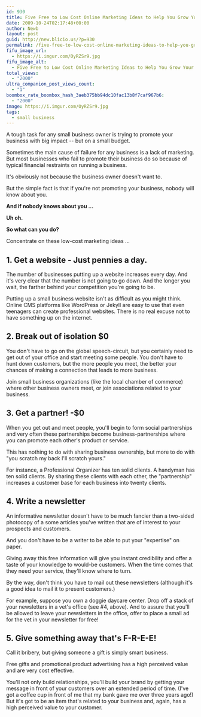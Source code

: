```yaml
---
id: 930
title: Five Free to Low Cost Online Marketing Ideas to Help You Grow Your Business
date: 2009-10-24T02:17:48+00:00
author: Newb
layout: post
guid: http://new.blicio.us/?p=930
permalink: /five-free-to-low-cost-online-marketing-ideas-to-help-you-grow-your-business/
fifu_image_url:
  - https://i.imgur.com/OyRZSr9.jpg
fifu_image_alt:
  - Five Free to Low Cost Online Marketing Ideas to Help You Grow Your Business
total_views:
  - "2000"
ultra_companion_post_views_count:
  - "1"
boombox_rate_boombox_hash_3aeb375bb94dc10fac13b8f7caf967b6:
  - "2000"
image: https://i.imgur.com/OyRZSr9.jpg
tags:
  - small business
---
```

A tough task for any small business owner is trying to promote your business with big impact -- but on a small budget.

Sometimes the main cause of failure for any business is a lack of marketing. But most businesses who fail to promote their business do so because of typical financial restraints on running a business.

It's obviously not because the business owner doesn't want to.

But the simple fact is that if you're not promoting your business, nobody will know about you.

**And if nobody knows about you ...**

**Uh oh.**

**So what can you do?**

Concentrate on these low-cost marketing ideas ...

## 1. Get a website - Just pennies a day.

The number of businesses putting up a website increases every day. And it's very clear that the number is not going to go down. And the longer you wait, the farther behind your competition you're going to be.

Putting up a small business website isn't as difficult as you might think. Online CMS platforms like WordPress or Jekyll are easy to use that even teenagers can create professional websites. There is no real excuse not to have something up on the internet.

## 2. Break out of isolation $0

You don't have to go on the global speech-circuit, but you certainly need to get out of your office and start meeting some people. You don't have to hunt down customers, but the more people you meet, the better your chances of making a connection that leads to more business.

Join small business organizations (like the local chamber of commerce) where other business owners meet, or join associations related to your business.

## 3. Get a partner! -$0

When you get out and meet people, you'll begin to form social partnerships and very often these partnerships become business-partnerships where you can promote each other's product or service.

This has nothing to do with sharing business ownership, but more to do with "you scratch my back I'll scratch yours."

For instance, a Professional Organizer has ten solid clients. A handyman has ten solid clients. By sharing these clients with each other, the "partnership" increases a customer base for each business into twenty clients.

## 4. Write a newsletter

An informative newsletter doesn't have to be much fancier than a two-sided photocopy of a some articles you've written that are of interest to your prospects and customers.

And you don't have to be a writer to be able to put your "expertise" on paper.

Giving away this free information will give you instant credibility and offer a taste of your knowledge to would-be customers. When the time comes that they need your service, they'll know where to turn.

By the way, don't think you have to mail out these newsletters (although it's a good idea to mail it to present customers.)

For example, suppose you own a doggie daycare center. Drop off a stack of your newsletters in a vet's office (see #4, above). And to assure that you'll be allowed to leave your newsletters in the office, offer to place a small ad for the vet in your newsletter for free!

## 5. Give something away that's F-R-E-E!

Call it bribery, but giving someone a gift is simply smart business.

Free gifts and promotional product advertising has a high perceived value and are very cost effective.

You'll not only build relationships, you'll build your brand by getting your message in front of your customers over an extended period of time. (I've got a coffee cup in front of me that my bank gave me over three years ago!) But it's got to be an item that's related to your business and, again, has a high perceived value to your customer.